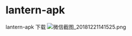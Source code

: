 # lantern-apk
lantern-apk 下载
![微信截图_20181221141525.png](https://i.loli.net/2018/12/21/5c1c85112cdea.png)
